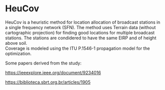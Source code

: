 # HeuCov
HeuCov is a heuristic method for location allocation of broadcast stations in a single frequency network (SFN). 
The method uses Terrain data (without cartographic projection) for finding good locations for multiple broadcast stations.
The stations are condidered to have the same EIRP and of height above soil.   
Coverage is modeled using the ITU P.1546-1 propagation model for the optimization. 

Some papers derived from the study:

https://ieeexplore.ieee.org/document/9234016

https://biblioteca.sbrt.org.br/articles/1905
